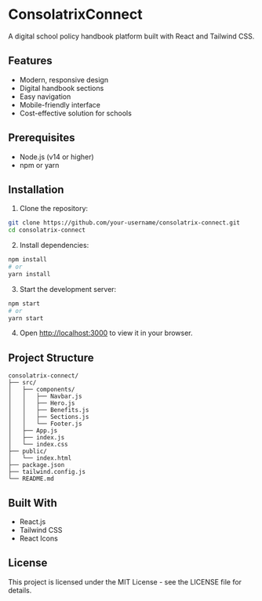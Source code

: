 # ConsolatrixConnect

A digital school policy handbook platform built with React and Tailwind CSS.

## Features

- Modern, responsive design
- Digital handbook sections
- Easy navigation
- Mobile-friendly interface
- Cost-effective solution for schools

## Prerequisites

- Node.js (v14 or higher)
- npm or yarn

## Installation

1. Clone the repository:
```bash
git clone https://github.com/your-username/consolatrix-connect.git
cd consolatrix-connect
```

2. Install dependencies:
```bash
npm install
# or
yarn install
```

3. Start the development server:
```bash
npm start
# or
yarn start
```

4. Open [http://localhost:3000](http://localhost:3000) to view it in your browser.

## Project Structure

```
consolatrix-connect/
├── src/
│   ├── components/
│   │   ├── Navbar.js
│   │   ├── Hero.js
│   │   ├── Benefits.js
│   │   ├── Sections.js
│   │   └── Footer.js
│   ├── App.js
│   ├── index.js
│   └── index.css
├── public/
│   └── index.html
├── package.json
├── tailwind.config.js
└── README.md
```

## Built With

- React.js
- Tailwind CSS
- React Icons

## License

This project is licensed under the MIT License - see the LICENSE file for details. 